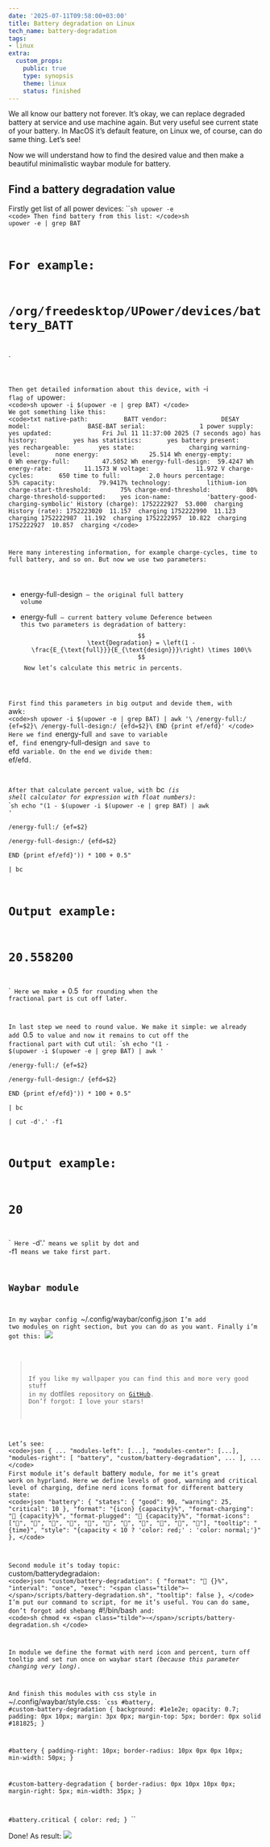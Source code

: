 ```yaml
---
date: '2025-07-11T09:58:00+03:00'
title: Battery degradation on Linux
tech_name: battery-degradation
tags:
- linux
extra:
  custom_props:
    public: true
    type: synopsis
    theme: linux
    status: finished
---
```


We all know our battery not forever. It’s okay, we can replace degraded battery at service and use machine again. But very useful see current state of your battery. In MacOS it’s default feature, on Linux we, of course, can do same thing. Let’s see!

Now we will understand how to find the desired value and then make a beautiful minimalistic waybar module for battery.

## Find a battery degradation value

Firstly get list of all power devices:
``<code>sh
upower -e
</code>`<code>
Then find battery from this list:
</code>`<code>sh
upower -e | grep BAT

# For example:
# /org/freedesktop/UPower/devices/battery_BATT
</code>`<code>

Then get detailed information about this device, with </code>-i<code> flag of </code>upower<code>:
</code>`<code>sh
upower -i $(upower -e | grep BAT)
</code>`<code>
We got something like this:
</code>`<code>txt
  native-path:          BATT
  vendor:               DESAY
  model:                BASE-BAT
  serial:               1
  power supply:         yes
  updated:              Fri Jul 11 11:37:00 2025 (7 seconds ago)
  has history:          yes
  has statistics:       yes
  battery
    present:             yes
    rechargeable:        yes
    state:               charging
    warning-level:       none
    energy:              25.514 Wh
    energy-empty:        0 Wh
    energy-full:         47.5052 Wh
    energy-full-design:  59.4247 Wh
    energy-rate:         11.1573 W
    voltage:             11.972 V
    charge-cycles:       650
    time to full:        2.0 hours
    percentage:          53%
    capacity:            79.9417%
    technology:          lithium-ion
    charge-start-threshold:        75%
    charge-end-threshold:          80%
    charge-threshold-supported:    yes
    icon-name:          'battery-good-charging-symbolic'
  History (charge):
    1752222927	53.000	charging
  History (rate):
    1752223020	11.157	charging
    1752222990	11.123	charging
    1752222987	11.192	charging
    1752222957	10.822	charging
    1752222927	10.857	charging
</code>`<code>

Here many interesting information, for example charge-cycles, time to full battery, and so on. But now we use two parameters: 
- </code>energy-full-design<code> — the original full battery volume 
- </code>energy-full<code> — current battery volume
Deference between this two parameters is degradation of battery:
$$
\text{Degradation} = \left(1 - \frac{E_{\text{full}}}{E_{\text{design}}}\right) \times 100\%
$$
Now let’s calculate this metric in percents. 

First find this parameters in big output and devide them, with </code>awk<code>:
</code>`<code>sh
upower -i $(upower -e | grep BAT) | awk '\
	/energy-full:/ {ef=$2}\
	/energy-full-design:/ {efd=$2}\
	END {print ef/efd}'
</code>`<code>
Here we find </code>energy-full<code> and save to variable </code>ef<code>, find </code>enengry-full-design<code> and save to </code>efd<code> variable. On the end we divide them: </code>ef/efd<code>.  

After that calculate percent value, with </code>bc<code> *(is shell calculator for expression with float numbers)*:
</code>`<code>sh
echo "(1 - $(upower -i $(upower -e | grep BAT) | awk '\
        /energy-full:/ {ef=$2}\
        /energy-full-design:/ {efd=$2}\
        END {print ef/efd}')) * 100 + 0.5" \
	| bc

# Output example:
# 20.558200
</code>`<code>
Here we make </code>+ 0.5<code> for rounding when the fractional part is cut off later.

In last step we need to round value. We make it simple: we already add </code>0.5<code> to value and now it remains to cut off the fractional part with </code>cut<code> util:
</code>`<code>sh
echo "(1 - $(upower -i $(upower -e | grep BAT) | awk '\
        /energy-full:/ {ef=$2}\
        /energy-full-design:/ {efd=$2}\
        END {print ef/efd}')) * 100 + 0.5" \
	| bc \
	| cut -d'.' -f1

# Output example:
# 20
</code>`<code>
Here </code>-d'.'<code> means we split by dot and </code>-f1<code> means we take first part.

## Waybar module
In my waybar config </code>~/.config/waybar/config.json<code> I’m add two modules on right section, but you can do as you want. Finally i’m got this:
![](/images/battery-waybar-module.png)
> If you like my wallpaper you can find this and more very good stuff in my </code>dotfiles<code> repository on [GitHub](https://github.com/alchemmist/dotfiles/tree/main/wallpapers). Don’f forgot: I love your stars!


Let’s see:
</code>`<code>json
{
  ...
  "modules-left": [...],
  "modules-center": [...],
  "modules-right": [
    "battery",
    "custom/battery-degradation",
	...
  ],
  ...
</code>`<code>
First module it’s default </code>battery<code> module, for me it’s great work on hyprland. Here we define levels of good, warning and critical level of charging, define nerd icons format for different battery state:
</code>`<code>json
"battery": {
  "states": {
    "good": 90,
    "warning": 25,
    "critical": 10
  },
  "format": "{icon} {capacity}%",
  "format-charging": " {capacity}%",
  "format-plugged": " {capacity}%",
  "format-icons": ["󰂎", "󰁺", "󰁻", "󰁼", "󰁽", "󰁾", "󰁿", "󰂀", "󰂁", "󰂂", "󰁹"],
  "tooltip": "{time}",
  "style": "{capacity < 10 ? 'color: red;' : 'color: normal;'}"
},
</code>`<code>

Second module it’s today topic: </code>custom/batterydegradaion<code>:
</code>`<code>json
"custom/battery-degradation": {
  "format": " {}%",
  "interval": "once",
  "exec": "<span class="tilde">~</span>/scripts/battery-degradation.sh",
  "tooltip": false
},
</code>`<code>
I’m put our command to script, for me it’s useful. You can do same, don’t forgot add shebang </code>#!/bin/bash<code> and:
</code>`<code>sh
chmod +x <span class="tilde">~</span>/scripts/battery-degradation.sh
</code>`<code>

In module we define the format with nerd icon and percent, turn off tooltip and set run once on waybar start *(because this parameter changing very long)*. 

And finish this modules with css style in </code>~/.config/waybar/style.css<code>:
</code>`<code>css
#battery,
#custom-battery-degradation {
  background: #1e1e2e;
  opacity: 0.7;
  padding: 0px 10px;
  margin: 3px 0px;
  margin-top: 5px;
  border: 0px solid #181825;
}

#battery {
  padding-right: 10px;
  border-radius: 10px 0px 0px 10px;
  min-width: 50px;
}

#custom-battery-degradation {
  border-radius: 0px 10px 10px 0px;
  margin-right: 5px;
  min-width: 35px;
}

#battery.critical {
  color: red;
}
</code>``

Done! As result: 
![](/images/waybar-battery-module-2.png)
